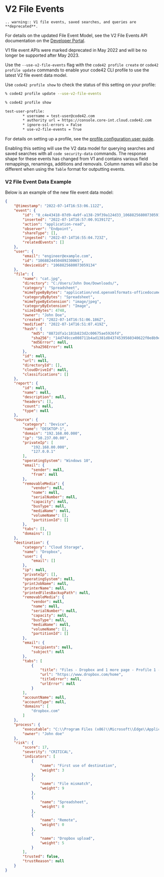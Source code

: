 # V2 File Events

```{eval-rst}
.. warning:: V1 file events, saved searches, and queries are **deprecated**.
```

For details on the updated File Event Model, see the V2 File Events API documentation on the [Developer Portal](https://developer.code42.com/api/#tag/File-Events).

V1 file event APIs were marked deprecated in May 2022 and will be no longer be supported after May 2023.

Use the `--use-v2-file-events` flag with the `code42 profile create` or `code42 profile update` commands to enable your code42 CLI profile to use the latest V2 file event data model.

Use `code42 profile show` to check the status of this setting on your profile:
```bash
% code42 profile update --use-v2-file-events

% code42 profile show

test-user-profile:
        * username = test-user@code42.com
        * authority url = https://console.core-int.cloud.code42.com
        * ignore-ssl-errors = False
        * use-v2-file-events = True

```

For details on setting up a profile, see the [profile configuration user guide](./profile.md).

Enabling this setting will use the V2 data model for querying searches and saved searches with all `code security-data` commands.
The response shape for these events has changed from V1 and contains various field remappings, renamings, additions and removals.  Column names will also be different when using the `Table` format for outputting events.

### V2 File Event Data Example ###

Below is an example of the new file event data model:

```json
{
    "@timestamp": "2022-07-14T16:53:06.112Z",
    "event": {
        "id": "0_c4e43418-07d9-4a9f-a138-29f39a124d33_1068825680073059134_1068826271084047166_1_EPS",
        "inserted": "2022-07-14T16:57:00.913917Z",
        "action": "application-read",
        "observer": "Endpoint",
        "shareType": [],
        "ingested": "2022-07-14T16:55:04.723Z",
        "relatedEvents": []
    },
    "user": {
        "email": "engineer@example.com",
        "id": "1068824450489230065",
        "deviceUid": "1068825680073059134"
    },
    "file": {
        "name": "cat.jpg",
        "directory": "C:/Users/John Doe/Downloads/",
        "category": "Spreadsheet",
        "mimeTypeByBytes": "application/vnd.openxmlformats-officedocument.spreadsheetml.sheet",
        "categoryByBytes": "Spreadsheet",
        "mimeTypeByExtension": "image/jpeg",
        "categoryByExtension": "Image",
        "sizeInBytes": 4748,
        "owner": "John Doe",
        "created": "2022-07-14T16:51:06.186Z",
        "modified": "2022-07-14T16:51:07.419Z",
        "hash": {
            "md5": "8872dfa1c181b823d2c00675ae5926fd",
            "sha256": "14d749cce008711b4ad1381d84374539560340622f0e8b9eb2fe3bba77ddbd64",
            "md5Error": null,
            "sha256Error": null
        },
        "id": null,
        "url": null,
        "directoryId": [],
        "cloudDriveId": null,
        "classifications": []
    },
    "report": {
        "id": null,
        "name": null,
        "description": null,
        "headers": [],
        "count": null,
        "type": null
    },
    "source": {
        "category": "Device",
        "name": "DESKTOP-1",
        "domain": "192.168.00.000",
        "ip": "50.237.00.00",
        "privateIp": [
            "192.168.00.000",
            "127.0.0.1"
        ],
        "operatingSystem": "Windows 10",
        "email": {
            "sender": null,
            "from": null
        },
        "removableMedia": {
            "vendor": null,
            "name": null,
            "serialNumber": null,
            "capacity": null,
            "busType": null,
            "mediaName": null,
            "volumeName": [],
            "partitionId": []
        },
        "tabs": [],
        "domains": []
    },
    "destination": {
        "category": "Cloud Storage",
        "name": "Dropbox",
        "user": {
            "email": []
        },
        "ip": null,
        "privateIp": [],
        "operatingSystem": null,
        "printJobName": null,
        "printerName": null,
        "printedFilesBackupPath": null,
        "removableMedia": {
            "vendor": null,
            "name": null,
            "serialNumber": null,
            "capacity": null,
            "busType": null,
            "mediaName": null,
            "volumeName": [],
            "partitionId": []
        },
        "email": {
            "recipients": null,
            "subject": null
        },
        "tabs": [
            {
                "title": "Files - Dropbox and 1 more page - Profile 1 - Microsoft​ Edge",
                "url": "https://www.dropbox.com/home",
                "titleError": null,
                "urlError": null
            }
        ],
        "accountName": null,
        "accountType": null,
        "domains": [
            "dropbox.com"
        ]
    },
    "process": {
        "executable": "C:\\Program Files (x86)\\Microsoft\\Edge\\Application\\msedge.exe",
        "owner": "John doe"
    },
    "risk": {
        "score": 17,
        "severity": "CRITICAL",
        "indicators": [
            {
                "name": "First use of destination",
                "weight": 3
            },
            {
                "name": "File mismatch",
                "weight": 9
            },
            {
                "name": "Spreadsheet",
                "weight": 0
            },
            {
                "name": "Remote",
                "weight": 0
            },
            {
                "name": "Dropbox upload",
                "weight": 5
            }
        ],
        "trusted": false,
        "trustReason": null
    }
}

```
